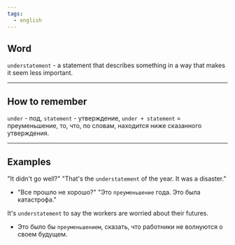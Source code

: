 ```yaml
---
tags:
  - english
---
```

## Word

`understatement` - a statement that describes something in a way that makes it seem less important.

---
## How to remember

`under` - под, `statement` - утверждение, `under + statement` = преуменьшение, то, что, по словам, находится ниже сказанного утверждения.

---
## Examples

"It didn't go well?" "That's the `understatement` of the year. It was a disaster."
- "Все прошло не хорошо?" "Это `преуменьшение` года. Это была катастрофа."

It's `understatement` to say the workers are worried about their futures.
- Это было бы `преуменьшением`, сказать, что работники не волнуются о своем будущем.